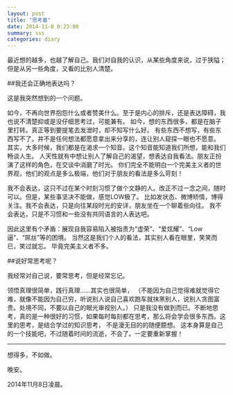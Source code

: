 ```yaml
---
layout: post
title: "思考着"
date: 2014-11-8 0:23:00
summary: sss
categories: diary
---
```


最近想的越多，也越了解自己。我们对自我的认识，从某些角度来说，过于狭隘；但是从另一些角度，又看的比别人清楚。

##我还会正确地表达吗？

这是我突然想到的一个问题。

如今，不再向世界抱怨什么或者赞美什么。至于是内心的排斥，还是表达障碍，我也说不清楚抑或是没仔细思考过，可能兼有。
如今，想的东西很多，都是在脑子里打转。真正等到要提笔去发泄时，却不知写什么好。
有些东西不想写，有些东西写不了。并不是任何想法都愿意拿出来分享的，连让别人窥探一眼也不愿意。
其实，大多时候，我们都是在渴求一个知音。这个知音能知道我们所想，能和我们畅谈人生。
人天性就有中想让别人了解自己的渴望，想表达自我看法。朋友正扮演了这样的角色，在交谈中消磨了时光。
你们完全不能明白一个完美主义者的世界观，他们的观点是多么极端，他们对于朋友的看法是多么苛刻！

我不会表达，这只不过在某个时刻习惯了做个文静的人。改正不过一念之间，随时可以。但是，某些事坚决不能做，感觉LOW极了。
比如发状态、微博矫情，博得关注。我不会表达，只是向往某段时光的安详，朋友坐在一个聊着些向往。
我不会表达，只是不习惯和一些没有共同语言的人表达吧。

因此这里有个矛盾：展现自我容易陷入被指责为“虚荣”、“爱炫耀”、“Low逼”、“屌丝”等的困境。
当然这是我们个人的看法，其实别人看在眼里，笑笑而已，笑过就忘。
毕竟完美主义者不多。


##说好常思考呢？

我经常对自己说，要常思考，但是经常忘记。

领悟真理很简单，践行真理……其实也很简单，
（不能因为自己觉得难就觉得它难，就像不能因为自己穷，听说别人说自己喜欢跑车就抹黑别人，说别人贪图富贵。处境不同，不要以自己的眼光审视别人。）
只是我没有做到而已。不断地思考，真的是一种很好的习惯，如果每时每刻都在思考，那么将会学会很多东西。这里的思考，是结合学过的知识思考，
不是漫无目的的随便臆想。
这本身算是自己的一个技能吧，不过随着时间的流逝，不会了。一定要重新掌握！

---------------------

想得多，不如做。

晚安。

2014年11月8日凌晨。

